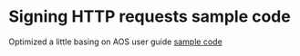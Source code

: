 # Signing HTTP requests sample code
Optimized a little basing on AOS user guide [sample code](https://docs.aws.amazon.com/opensearch-service/latest/developerguide/request-signing.html)
